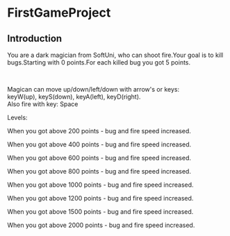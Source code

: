 <h1>FirstGameProject</h1>

<h2>Introduction</h2>
  <p>You are a dark magician from SoftUni, who can shoot fire.Your goal is to kill bugs.Starting with 0 points.For each killed bug you got 5 points.</p>
  <br>
  <p>Magican can move up/down/left/down with arrow's or keys: <br> keyW(up), keyS(down), keyA(left), keyD(right).<br> Also fire with key: Space </p>
  <p>Levels:</p>
  <p>When you got above 200 points - bug and fire speed increased.</p>
  <p>When you got above 400 points - bug and fire speed increased.</p>
  <p>When you got above 600 points - bug and fire speed increased.</p>
  <p>When you got above 800 points - bug and fire speed increased.</p>
  <p>When you got above 1000 points - bug and fire speed increased.</p>
  <p>When you got above 1200 points - bug and fire speed increased.</p>
  <p>When you got above 1500 points - bug and fire speed increased.</p>
  <p>When you got above 2000 points - bug and fire speed increased.</p>

